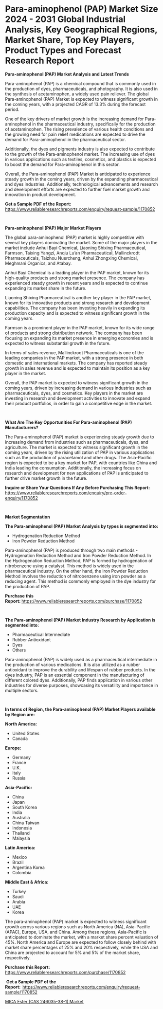 <p><h1>Para-aminophenol (PAP) Market Size 2024 - 2031 Global Industrial Analysis, Key Geographical Regions, Market Share, Top Key Players, Product Types and Forecast Research Report</h1></p><p><strong>Para-aminophenol (PAP) Market Analysis and Latest Trends</strong></p>
<p><p>Para-aminophenol (PAP) is a chemical compound that is commonly used in the production of dyes, pharmaceuticals, and photography. It is also used in the synthesis of acetaminophen, a widely used pain reliever. The global Para-aminophenol (PAP) Market is expected to witness significant growth in the coming years, with a projected CAGR of 13.3% during the forecast period.</p><p>One of the key drivers of market growth is the increasing demand for Para-aminophenol in the pharmaceutical industry, specifically for the production of acetaminophen. The rising prevalence of various health conditions and the growing need for pain relief medications are expected to drive the demand for Para-aminophenol in the pharmaceutical sector.</p><p>Additionally, the dyes and pigments industry is also expected to contribute to the growth of the Para-aminophenol market. The increasing use of dyes in various applications such as textiles, cosmetics, and plastics is expected to boost the demand for Para-aminophenol in this sector.</p><p>Overall, the Para-aminophenol (PAP) Market is anticipated to experience steady growth in the coming years, driven by the expanding pharmaceutical and dyes industries. Additionally, technological advancements and research and development efforts are expected to further fuel market growth and innovation in product development.</p></p>
<p><strong>Get a Sample PDF of the Report:&nbsp;</strong> <a href="https://www.reliableresearchreports.com/enquiry/request-sample/1170852">https://www.reliableresearchreports.com/enquiry/request-sample/1170852</a></p>
<p>&nbsp;</p>
<p><strong>Para-aminophenol (PAP) Major Market Players</strong></p>
<p><p>The global para-aminophenol (PAP) market is highly competitive with several key players dominating the market. Some of the major players in the market include Anhui Bayi Chemical, Liaoning Shixing Pharmaceutical, Farmson, Taixing Yangzi, Anqiu Lu’an Pharmaceutical, Mallinckrodt Pharmaceuticals, Taizhou Nuercheng, Anhui Zhongxing Chemical, Meghmani Organics, and Atabay.</p><p>Anhui Bayi Chemical is a leading player in the PAP market, known for its high-quality products and strong market presence. The company has experienced steady growth in recent years and is expected to continue expanding its market share in the future.</p><p>Liaoning Shixing Pharmaceutical is another key player in the PAP market, known for its innovative products and strong research and development capabilities. The company has been investing heavily in expanding its production capacity and is expected to witness significant growth in the coming years.</p><p>Farmson is a prominent player in the PAP market, known for its wide range of products and strong distribution network. The company has been focusing on expanding its market presence in emerging economies and is expected to witness substantial growth in the future.</p><p>In terms of sales revenue, Mallinckrodt Pharmaceuticals is one of the leading companies in the PAP market, with a strong presence in both domestic and international markets. The company has reported steady growth in sales revenue and is expected to maintain its position as a key player in the market.</p><p>Overall, the PAP market is expected to witness significant growth in the coming years, driven by increasing demand in various industries such as pharmaceuticals, dyes, and cosmetics. Key players in the market are investing in research and development activities to innovate and expand their product portfolios, in order to gain a competitive edge in the market.</p></p>
<p>&nbsp;</p>
<p><strong>What Are The Key Opportunities For Para-aminophenol (PAP) Manufacturers?</strong></p>
<p><p>The Para-aminophenol (PAP) market is experiencing steady growth due to increasing demand from industries such as pharmaceuticals, dyes, and agriculture. The market is expected to witness significant growth in the coming years, driven by the rising utilization of PAP in various applications such as the production of paracetamol and other drugs. The Asia-Pacific region is expected to be a key market for PAP, with countries like China and India leading the consumption. Additionally, the increasing focus on research and development for new applications of PAP is anticipated to further drive market growth in the future.</p></p>
<p><strong>Inquire or Share Your Questions If Any Before Purchasing This Report:</strong> <a href="https://www.reliableresearchreports.com/enquiry/pre-order-enquiry/1170852">https://www.reliableresearchreports.com/enquiry/pre-order-enquiry/1170852</a></p>
<p>&nbsp;</p>
<p><strong>Market Segmentation</strong></p>
<p><strong>The Para-aminophenol (PAP) Market Analysis by types is segmented into:</strong></p>
<p><ul><li>Hydrogenation Reduction Method</li><li>Iron Powder Reduction Method</li></ul></p>
<p><p>Para-aminophenol (PAP) is produced through two main methods - Hydrogenation Reduction Method and Iron Powder Reduction Method. In the Hydrogenation Reduction Method, PAP is formed by hydrogenation of nitrobenzene using a catalyst. This method is widely used in the pharmaceutical industry. On the other hand, the Iron Powder Reduction Method involves the reduction of nitrobenzene using iron powder as a reducing agent. This method is commonly employed in the dye industry for the production of PAP.</p></p>
<p><strong>Purchase this Report:&nbsp;</strong><a href="https://www.reliableresearchreports.com/purchase/1170852">https://www.reliableresearchreports.com/purchase/1170852</a></p>
<p>&nbsp;</p>
<p><strong>The Para-aminophenol (PAP) Market Industry Research by Application is segmented into:</strong></p>
<p><ul><li>Pharmaceutical Intermediate</li><li>Rubber Antioxidant</li><li>Dyes</li><li>Others</li></ul></p>
<p><p>Para-aminophenol (PAP) is widely used as a pharmaceutical intermediate in the production of various medications. It is also utilized as a rubber antioxidant to improve the durability and lifespan of rubber products. In the dyes industry, PAP is an essential component in the manufacturing of different colored dyes. Additionally, PAP finds application in various other industries for diverse purposes, showcasing its versatility and importance in multiple sectors.</p></p>
<p>&nbsp;</p>
<p><strong>In terms of Region, the Para-aminophenol (PAP) Market Players available by Region are:</strong></p>
<p>
    <p> <strong> North America: </strong>
        <ul>
            <li>United States</li>
            <li>Canada</li>
        </ul>
        </p> 
    <p> <strong> Europe: </strong>
        <ul>
            <li>Germany</li>
            <li>France</li>
            <li>U.K.</li>
            <li>Italy</li>
            <li>Russia</li>
        </ul>
        </p> 
    <p> <strong> Asia-Pacific: </strong>
        <ul>
            <li>China</li>
            <li>Japan</li>
            <li>South Korea</li>
            <li>India</li>
            <li>Australia</li>
            <li>China Taiwan</li>
            <li>Indonesia</li>
            <li>Thailand</li>
            <li>Malaysia</li>
        </ul>
        </p> 
    <p> <strong> Latin America: </strong>
        <ul>
            <li>Mexico</li>
            <li>Brazil</li>
            <li>Argentina Korea</li>
            <li>Colombia</li>
        </ul>
        </p> 
    <p> <strong> Middle East & Africa: </strong>
        <ul>
            <li>Turkey</li>
            <li>Saudi</li>
            <li>Arabia</li>
            <li>UAE</li>
            <li>Korea</li>
        </ul>
    </p>
    </p>
<p><p>The para-aminophenol (PAP) market is expected to witness significant growth across various regions such as North America (NA), Asia-Pacific (APAC), Europe, USA, and China. Among these regions, Asia-Pacific is anticipated to dominate the market, with a market share percent valuation of 45%. North America and Europe are expected to follow closely behind with market share percentages of 25% and 20% respectively, while the USA and China are projected to account for 5% and 5% of the market share, respectively.</p></p>
<p><strong>Purchase this Report: </strong><a href="https://www.reliableresearchreports.com/purchase/1170852">https://www.reliableresearchreports.com/purchase/1170852</a></p>
<p>&nbsp;<strong>Get a Sample PDF of the Report:&nbsp;&nbsp;</strong><a href="https://www.reliableresearchreports.com/enquiry/request-sample/1170852">https://www.reliableresearchreports.com/enquiry/request-sample/1170852</a></p>
<p><strong></strong></p>
<p><p><a href="https://github.com/moyahfrancoestellec51j635wcx/Market-Research-Report-List-1/blob/main/mica-ester-cas-246035-38-1-market.md">MICA Ester (CAS 246035-38-1) Market</a></p></p>